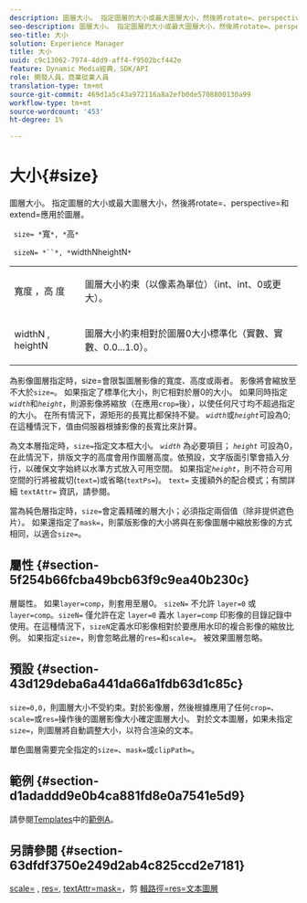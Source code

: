 ```yaml
---
description: 圖層大小。 指定圖層的大小或最大圖層大小，然後將rotate=、perspective=和extend=應用於圖層。
seo-description: 圖層大小。 指定圖層的大小或最大圖層大小，然後將rotate=、perspective=和extend=應用於圖層。
seo-title: 大小
solution: Experience Manager
title: 大小
uuid: c9c13062-7974-4dd9-aff4-f9502bcf442e
feature: Dynamic Media經典，SDK/API
role: 開發人員，商業從業人員
translation-type: tm+mt
source-git-commit: 469d1a5c43a972116a8a2efb0de5708800130a99
workflow-type: tm+mt
source-wordcount: '453'
ht-degree: 1%

---
```



# 大小{#size}

圖層大小。 指定圖層的大小或最大圖層大小，然後將rotate=、perspective=和extend=應用於圖層。

` size= *`寬`*, *`高`*`

` sizeN= *``*, *`widthNheightN`*`

<table id="simpletable_FBE17D736F93485AA0053BF447B4CC9F"> 
 <tr class="strow"> 
  <td class="stentry"> <p> <span class="codeph"> <span class="varname"> 寬度 </span>，高 <span class="varname"> 度  </span> </span> </p> </td> 
  <td class="stentry"> <p>圖層大小約束（以像素為單位）（int、int、0或更大）。 </p> </td> 
 </tr> 
 <tr class="strow"> 
  <td class="stentry"> <p> <span class="codeph"> <span class="varname"> widthN  </span>,  <span class="varname"> heightN  </span> </span> </p> </td> 
  <td class="stentry"> <p>圖層大小約束相對於圖層0大小標準化（實數、實數、0.0...1.0）。 </p> </td> 
 </tr> 
</table>

為影像圖層指定時，size=會限製圖層影像的寬度、高度或兩者。 影像將會縮放至不大於`size=`。 如果指定了標準化大小，則它相對於層0的大小。 如果同時指定&#x200B;*`width`*&#x200B;和&#x200B;*`height`*，則源影像將縮放（在應用`crop=`後），以使任何尺寸均不超過指定的大小。 在所有情況下，源矩形的長寬比都保持不變。 *`width`*&#x200B;或&#x200B;*`height`*&#x200B;可設為0;在這種情況下，值由伺服器根據影像的長寬比來計算。

為文本層指定時，`size=`指定文本框大小。 *`width`* 為必要項目； *`height`* 可設為0，在此情況下，排版文字的高度會用作圖層高度。依預設，文字版面引擎會插入分行，以確保文字始終以水準方式放入可用空間。 如果指定&#x200B;*`height`*，則不符合可用空間的行將被裁切(`text=`)或省略(`textPs=`)。 `text=` 支援額外的配合模式；有關詳細 `textAttr=` 資訊，請參閱。

當為純色層指定時，`size=`會定義精確的層大小；必須指定兩個值（除非提供遮色片）。 如果還指定了`mask=`，則蒙版影像的大小將與在影像圖層中縮放影像的方式相同，以適合`size=`。

## 屬性 {#section-5f254b66fcba49bcb63f9c9ea40b230c}

層屬性。 如果`layer=comp`，則套用至層0。 `sizeN=` 不允許 `layer=0` 或 `layer=comp`。`sizeN=` 僅允許在定 `layer=0` 義水 `layer=comp` 印影像的目錄記錄中使用。在這種情況下，`sizeN`定義水印影像相對於要應用水印的複合影像的縮放比例。 如果指定`size=`，則會忽略此層的`res=`和`scale=`。 被效果圖層忽略。

## 預設 {#section-43d129deba6a441da66a1fdb63d1c85c}

`size=0,0`，則圖層大小不受約束。對於影像層，然後根據應用了任何`crop=`、`scale=`或`res=`操作後的圖層影像大小確定圖層大小。 對於文本圖層，如果未指定`size=`，則圖層將自動調整大小，以符合渲染的文本。

單色圖層需要完全指定的`size=`、`mask=`或`clipPath=`。

## 範例 {#section-d1adaddd9e0b4ca881fd8e0a7541e5d9}

請參閱[Templates](../../../../../is-api/http-ref/image-serving-api-ref/c-http-protocol-reference/c-templates/c-templates.md#concept-3cd2d2adae0e41b2979b9640244d4d3e)中的[範例A](../../../../../is-api/http-ref/image-serving-api-ref/c-http-protocol-reference/c-templates/r-example-a.md#reference-c78ea82e8a1646738e764fa6685dfbac)。

## 另請參閱 {#section-63dfdf3750e249d2ab4c825ccd2e7181}

[scale=](../../../../../is-api/http-ref/image-serving-api-ref/c-http-protocol-reference/c-command-reference/r-is-http-scale.md#reference-098c30cea1764f189e6f7c7e400cc065) ,  [res=](../../../../../is-api/http-ref/image-serving-api-ref/c-http-protocol-reference/c-command-reference/r-res.md#reference-3d6fe416801148dea0f786f2b5169e55),  [textAttr=mask=](../../../../../is-api/http-ref/image-serving-api-ref/c-http-protocol-reference/c-command-reference/r-textattr.md#reference-ff00484fa3244286abeff34911f7ec0d)，剪 [](../../../../../is-api/http-ref/image-serving-api-ref/c-http-protocol-reference/c-command-reference/r-mask.md#reference-922254e027404fb890b850e2723ee06e) [](../../../../../is-api/http-ref/image-serving-api-ref/c-http-protocol-reference/c-command-reference/r-clippath.md#reference-8139b1b52dc54749b51b109521ddf83d) [輯路徑=res=文本圖層](../../../../../is-api/http-ref/image-serving-api-ref/c-http-protocol-reference/c-text-formatting/r-text-layers.md#reference-47e78cfb18134db5ab09e17af14a6a8f)
